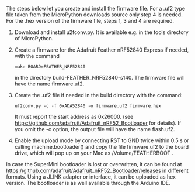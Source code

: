 The steps below let you create and install the firmware file. For
a .uf2 type file taken from the MicroPython downloads source only
step 4 is needed. For the .hex version of the firmware file, steps
1, 3 and 4 are required.

1. Download and install u2fconv.py. It is available e.g. in the tools
   directory of MicroPython.

2. Create a firmware for the Adafruit Feather nRF52840 Express if needed, with the command

   `make BOARD=FEATHER_NRF52840`

   in the directory build-FEATHER_NRF52840-s140. The firmware file will have the
   name firmware.uf2.

3. Create the .uf2 file if needed in the build directory with the command:

   `uf2conv.py -c -f 0xADA52840 -o firmware.uf2 firmware.hex`

   It must report the start address as 0x26000. (see https://github.com/adafruit/Adafruit_nRF52_Bootloader for details). If you omit the -o option,
   the output file will have the name flash.uf2.

4. Enable the upload mode by connecting RST to GND twice within 0.5 s or calling
   machine.bootloader() and copy the file firmware.uf2 to the board drive,
   which will pop up on your Mac as /Volume/FEATHERBOOT .

In case the SuperMini bootloader is lost or overwritten, it can be found
at https://github.com/adafruit/Adafruit_nRF52_Bootloader/releases in different
formats. Using a JLINK adapter or interface, it can be uploaded as hex version.
The bootloader is as well available through the Arduino IDE.

